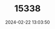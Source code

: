 ---
title: "15338"
category: "Onychomys leucogaster"
draft: false
date: 2024-02-22 13:03:50
languages:
  English: ["Northern Grasshopper Mouse"]
---